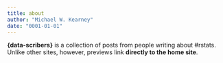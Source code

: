 ```yaml
---
title: about
author: "Michael W. Kearney"
date: "0001-01-01"
---
```


**{data-scribers}** is a collection of posts from people writing about #rstats. Unlike other sites, however, previews link **directly to the home site**.
